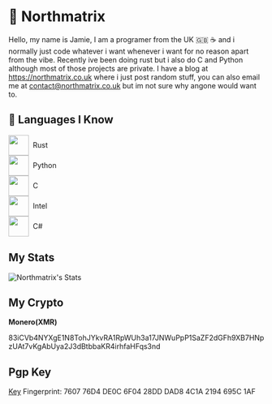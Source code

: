 # 🗻 Northmatrix

Hello, my name is Jamie, I am a programer from the UK 🇬🇧 ☕️ and i normally just code whatever i want whenever i want for no reason apart from the vibe.
Recently ive been doing rust but i also do C and Python although most of those projects are private.
I have a blog at https://northmatrix.co.uk where i just post random stuff, you can also email me at contact@northmatrix.co.uk but im not sure why angone would want to.

## 🧠 Languages I Know

<p align="left">
  <div style="display: flex; align-items: center;">
    <img src="https://cdn.jsdelivr.net/gh/devicons/devicon/icons/rust/rust-original.svg" width="40" /> <span style="margin-left: 8px; vertical-align: middle;">Rust</span>
  </div>
  <div style="display: flex; align-items: center;">
    <img src="https://cdn.jsdelivr.net/gh/devicons/devicon/icons/python/python-original.svg" width="40" /> <span style="margin-left: 8px; vertical-align: middle;">Python</span>
  </div>
  <div style="display: flex; align-items: center;">
    <img src="https://cdn.jsdelivr.net/gh/devicons/devicon/icons/c/c-original.svg" width="40" /> <span style="margin-left: 8px; vertical-align: middle;">C</span>
  </div>
  <div style="display: flex; align-items: center;">
    <img src="https://cdn.jsdelivr.net/gh/simple-icons/simple-icons@develop/icons/intel.svg" width="40" /> <span style="margin-left: 8px; vertical-align: middle;">Intel</span>
  </div>
  <div style="display: flex; align-items: center;">
    <img src="https://cdn.jsdelivr.net/gh/devicons/devicon/icons/csharp/csharp-original.svg" width="40" /> <span style="margin-left: 8px; vertical-align: middle;">C#</span>
  </div>
</p>

## My Stats
![Northmatrix's Stats](https://github-readme-stats.vercel.app/api?username=northmatrix&show_icons=true&theme=onedark)

## My Crypto
**Monero(XMR)**

83iCVb4NYXgE1N8TohJYkvRA1RpWUh3a17JNWuPpP1SaZF2dGFh9XB7HNpzUAt7vKgAbUya2J3dBtbbaKR4irhfaHFqs3nd

## Pgp Key
[Key](https://raw.githubusercontent.com/northmatrix/NorthMatrix/refs/heads/main/public-key.asc) Fingerprint: 7607 76D4 DE0C 6F04 28DD DAD8 4C1A 2194 695C 1AF
